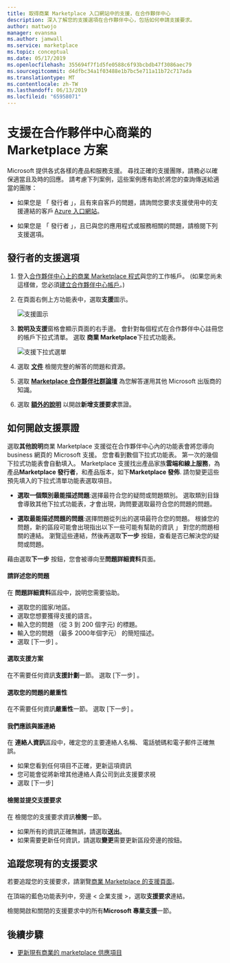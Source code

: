 ```yaml
---
title: 取得商業 Marketplace 入口網站中的支援，在合作夥伴中心
description: 深入了解您的支援選項在合作夥伴中心，包括如何申請支援要求。
author: mattwojo
manager: evansma
ms.author: jamwall
ms.service: marketplace
ms.topic: conceptual
ms.date: 05/17/2019
ms.openlocfilehash: 355694f7f1d5fe0588c6f93bcbdb47f3086aec79
ms.sourcegitcommit: d4dfbc34a1f03488e1b7bc5e711a11b72c717ada
ms.translationtype: MT
ms.contentlocale: zh-TW
ms.lasthandoff: 06/13/2019
ms.locfileid: "65958071"
---
```

# <a name="support-for-the-commercial-marketplace-program-in-partner-center"></a>支援在合作夥伴中心商業的 Marketplace 方案

Microsoft 提供各式各樣的產品和服務支援。 尋找正確的支援團隊，請務必以確保適當且及時的回應。 請考慮下列案例，這些案例應有助於將您的查詢傳送給適當的團隊： 

- 如果您是 「 發行者 」，且有來自客戶的問題，請詢問您要求支援使用中的支援連結的客戶 [Azure 入口網站](https://portal.azure.com/)。 

- 如果您是 「 發行者 」，且已與您的應用程式或服務相關的問題，請檢閱下列支援選項。

## <a name="support-options-for-publishers"></a>發行者的支援選項

1. 登入[合作夥伴中心上的商業 Marketplace 程式](https://partner.microsoft.com/dashboard/commercial-marketplace/overview)與您的工作帳戶。 (如果您尚未這樣做，您必須[建立合作夥伴中心帳戶](./create-account.md)。)

1. 在頁面右側上方功能表中，選取**支援**圖示。 
 
   ![支援圖示](./media/commercial-marketplace-support.png)

1. **說明及支援**窗格會顯示頁面的右手邊。 會針對每個程式在合作夥伴中心註冊您的帳戶下拉式清單。 選取 **商業 Marketplace**下拉式功能表。 
 
   ![支援下拉式選單](./media/commercial-marketplace-support-pane.png)

1. 選取  **[文件](../index.md)** 檢閱完整的解答的問題和資源。 

1. 選取   **[Marketplace 合作夥伴社群論壇](https://www.microsoftpartnercommunity.com/t5/Azure-Marketplace-and-AppSource/bd-p/2222)** 為您解答運用其他 Microsoft 出版商的知識。 

1. 選取  **[額外的說明](https://support.microsoft.com/supportforbusiness/productselection?sapId=48734891-ee9a-5d77-bf29-82bf8d8111ff)** 以開啟**新增支援要求**票證。 

## <a name="how-to-open-a-support-ticket"></a>如何開啟支援票證

選取**其他說明**商業 Marketplace 支援從在合作夥伴中心內的功能表會將您導向 business 網頁的 Microsoft 支援。 您會看到數個下拉式功能表。 第一次的幾個下拉式功能表會自動填入。 Marketplace 支援找出產品家族**雲端和線上服務**，為產品**Marketplace 發行者**，和產品版本，如下**Marketplace 發佈**. 請勿變更這些預先填入的下拉式清單功能表選取項目。 

- **選取一個類別最能描述問題**:選擇最符合您的疑問或問題類別。 選取類別目錄會導致其他下拉式功能表，才會出現，詢問要選取最符合您的問題的問題。

- **選取最能描述問題的問題**:選擇問題從列出的選項最符合您的問題。 根據您的問題，新的區段可能會出現指出以下一些可能有幫助的資訊 」 對您的問題相關的連結。 瀏覽這些連結，然後再選取**下一步**  按鈕，查看是否已解決您的疑問或問題。

藉由選取**下一步** 按鈕，您會被導向至**問題詳細資料**頁面。 

#### <a name="tell-us-more-about-your-issue"></a>請詳述您的問題

在 **問題詳細資料**區段中，說明您需要協助。

- 選取您的國家/地區。
- 選取您想要獲得支援的語言。
- 輸入您的問題 （從 3 到 200 個字元) 的標題。  
- 輸入您的問題 （最多 2000年個字元） 的簡短描述。
- 選取 [下一步]  。

#### <a name="select-a-support-plan"></a>選取支援方案

在不需要任何資訊**支援計劃**一節。 選取 [下一步]  。 

#### <a name="select-the-severity-of-your-issue"></a>選取您的問題的嚴重性

在不需要任何資訊**嚴重性**一節。 選取 [下一步]  。 

#### <a name="who-should-we-contact"></a>我們應該與誰連絡

在 **連絡人資訊**區段中，確定您的主要連絡人名稱、 電話號碼和電子郵件正確無誤。 
- 如果您看到任何項目不正確，更新這項資訊
- 您可能會從將新增其他連絡人貴公司到此支援要求視
- 選取 [下一步] 

#### <a name="review-and-submit-your-support-request"></a>檢閱並提交支援要求

在 檢閱您的支援要求資訊**檢閱**一節。 
- 如果所有的資訊正確無誤，請選取**送出**。 
- 如果需要更新任何資訊，請選取**變更**需要更新區段旁邊的按鈕。

## <a name="track-your-existing-support-requests"></a>追蹤您現有的支援要求 

若要追蹤您的支援要求，請瀏覽[商業 Marketplace 的支援頁面](https://support.microsoft.com/supportforbusiness/productselection?sapId=48734891-ee9a-5d77-bf29-82bf8d8111ff)。 

在頂端的藍色功能表列中，旁邊 < 企業支援 >，選取**支援要求**連結。 

檢閱開啟和關閉的支援要求中的所有**Microsoft 專業支援**一節。 

## <a name="next-steps"></a>後續步驟

- [更新現有商業的 marketplace 供應項目](./update-existing-offer.md)
